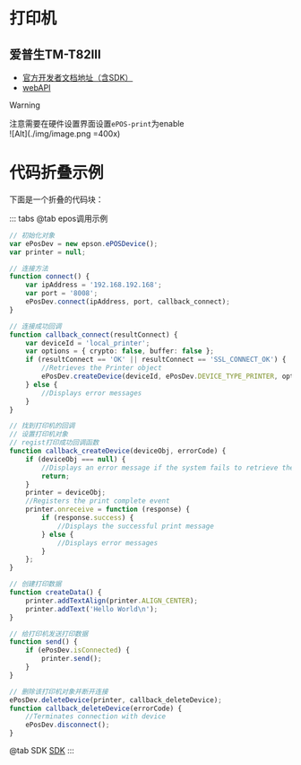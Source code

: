 # 打印机

## 爱普生TM-T82III
- [官方开发者文档地址（含SDK）](https://download4.epson.biz/sec_pubs/pos/reference_en/index.html)
- [webAPI](https://download4.epson.biz/sec_pubs/pos/reference_en/epos_js/index.html)

> [!warning]
> 注意需要在硬件设置界面设置`ePOS-print`为enable<br>
> ![Alt](./img/image.png =400x)

# 代码折叠示例

下面是一个折叠的代码块：


::: tabs
@tab epos调用示例
```ts
// 初始化对象
var ePosDev = new epson.ePOSDevice();
var printer = null;

// 连接方法
function connect() {
    var ipAddress = '192.168.192.168';
    var port = '8008';
    ePosDev.connect(ipAddress, port, callback_connect);
}

// 连接成功回调
function callback_connect(resultConnect) {
    var deviceId = 'local_printer';
    var options = { crypto: false, buffer: false };
    if (resultConnect == 'OK' || resultConnect == 'SSL_CONNECT_OK') {
        //Retrieves the Printer object
        ePosDev.createDevice(deviceId, ePosDev.DEVICE_TYPE_PRINTER, options, callback_createDevice);
    } else {
        //Displays error messages
    }
}

// 找到打印机的回调
// 设置打印机对象
// regist打印成功回调函数
function callback_createDevice(deviceObj, errorCode) {
    if (deviceObj === null) {
        //Displays an error message if the system fails to retrieve the Printer object
        return;
    }
    printer = deviceObj;
    //Registers the print complete event
    printer.onreceive = function (response) {
        if (response.success) {
            //Displays the successful print message
        } else {
            //Displays error messages
        }
    };
}

// 创建打印数据
function createData() {
    printer.addTextAlign(printer.ALIGN_CENTER);
    printer.addText('Hello World\n');
}

// 给打印机发送打印数据
function send() {
    if (ePosDev.isConnected) {
        printer.send();
    }
}

// 删除该打印机对象并断开连接
ePosDev.deleteDevice(printer, callback_deleteDevice);
function callback_deleteDevice(errorCode) {
    //Terminates connection with device
    ePosDev.disconnect();
}
```

@tab SDK
[SDK](/blog/epos-2.27.0.js)
:::